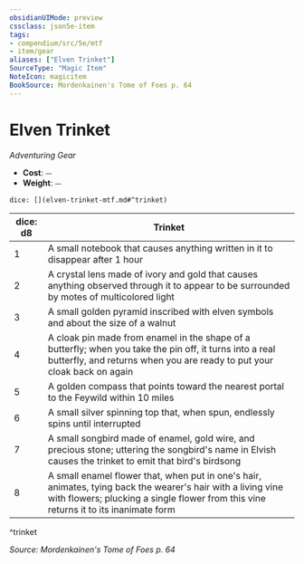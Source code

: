 ```yaml
---
obsidianUIMode: preview
cssclass: json5e-item
tags:
- compendium/src/5e/mtf
- item/gear
aliases: ["Elven Trinket"]
SourceType: "Magic Item"
NoteIcon: magicitem
BookSource: Mordenkainen's Tome of Foes p. 64
---
```

# Elven Trinket
*Adventuring Gear*  

- **Cost**: ⏤
- **Weight**: ⏤

`dice: [](elven-trinket-mtf.md#^trinket)`

| dice: d8 | Trinket |
|----------|---------|
| 1 | A small notebook that causes anything written in it to disappear after 1 hour |
| 2 | A crystal lens made of ivory and gold that causes anything observed through it to appear to be surrounded by motes of multicolored light |
| 3 | A small golden pyramid inscribed with elven symbols and about the size of a walnut |
| 4 | A cloak pin made from enamel in the shape of a butterfly; when you take the pin off, it turns into a real butterfly, and returns when you are ready to put your cloak back on again |
| 5 | A golden compass that points toward the nearest portal to the Feywild within 10 miles |
| 6 | A small silver spinning top that, when spun, endlessly spins until interrupted |
| 7 | A small songbird made of enamel, gold wire, and precious stone; uttering the songbird's name in Elvish causes the trinket to emit that bird's birdsong |
| 8 | A small enamel flower that, when put in one's hair, animates, tying back the wearer's hair with a living vine with flowers; plucking a single flower from this vine returns it to its inanimate form |
^trinket

*Source: Mordenkainen's Tome of Foes p. 64*